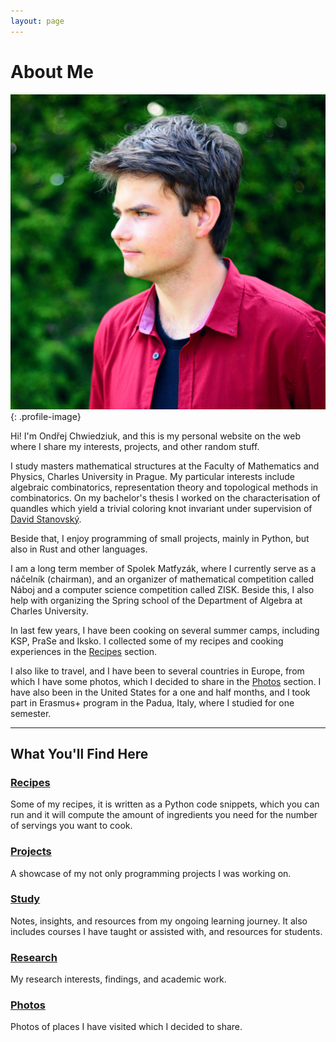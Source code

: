 ```yaml
---
layout: page
---
```


# About Me

![Ondřej Chwiedziuk](/assets/images/profile.jpg){: .profile-image}

Hi! I'm Ondřej Chwiedziuk, and this is my personal website on the web where I share my interests, projects, and other random stuff.

I study masters mathematical structures at the Faculty of Mathematics and Physics, Charles University in Prague. My particular interests include algebraic combinatorics, representation theory and topological methods in combinatorics. On my bachelor's thesis I worked on the characterisation of quandles which yield a trivial coloring knot invariant under supervision of [David Stanovský](https://www.karlin.mff.cuni.cz/~stanovsk/).

Beside that, I enjoy programming of small projects, mainly in Python, but also in Rust and other languages.

I am a long term member of Spolek Matfyzák, where I currently serve as a náčelník (chairman), and an organizer of mathematical competition called Náboj and a computer science competition called ZISK. Beside this, I also help with organizing the Spring school of the Department of Algebra at Charles University.

In last few years, I have been cooking on several summer camps, including KSP, PraSe and Iksko. I collected some of my recipes and cooking experiences in the [Recipes](/recipes/) section.

I also like to travel, and I have been to several countries in Europe, from which I have some photos, which I decided to share in the [Photos](/photos/) section. I have also been in the United States for a one and half months, and I took part in Erasmus+ program in the Padua, Italy, where I studied for one semester.

---

## What You'll Find Here

### <span class="button">[Recipes](/recipes/)</span>
Some of my recipes, it is written as a Python code snippets, which you can run and it will compute the amount of ingredients you need for the number of servings you want to cook. 


### <span class="button">[Projects](/projects/)</span>
A showcase of my not only programming projects I was working on.


### <span class="button">[Study](/study/)</span>
Notes, insights, and resources from my ongoing learning journey. It also includes courses I have taught or assisted with, and resources for students.


### <span class="button">[Research](/research/)</span>
My research interests, findings, and academic work.


### <span class="button">[Photos](/photos/)</span>
Photos of places I have visited which I decided to share.
